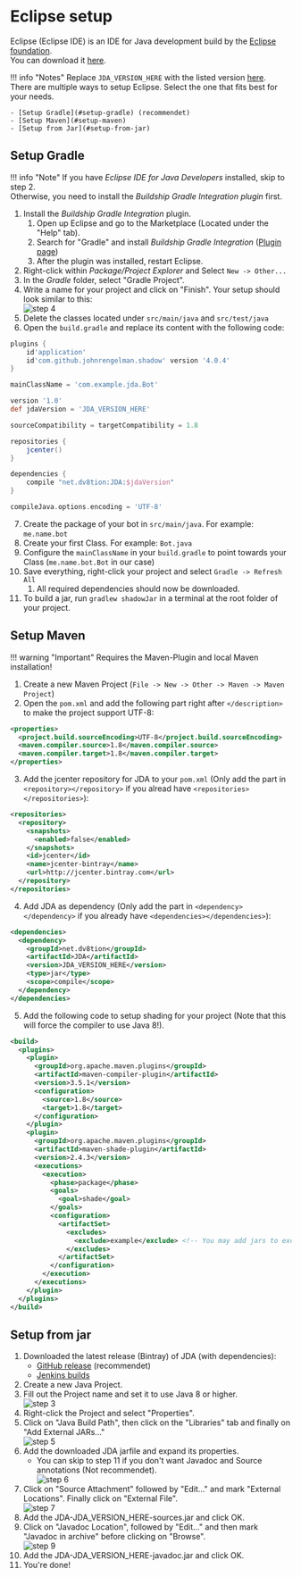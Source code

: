[Eclipse foundation]: https://www.eclipse.org/
[Download]: https://www.eclipse.org/downloads/
[gradle-plugin]: https://marketplace.eclipse.org/content/buildship-gradle-integration
[GitHub release]: https://github.com/DV8FromTheWorld/JDA/releases/
[Jenkins builds]: https://ci.dv8tion.net/job/JDA/

# Eclipse setup
Eclipse (Eclipse IDE) is an IDE for Java development build by the [Eclipse foundation].  
You can download it [here][download].

!!! info "Notes"
    Replace `JDA_VERSION_HERE` with the listed version [here](../index.md).  
	There are multiple ways to setup Eclipse. Select the one that fits best for your needs.
	
	- [Setup Gradle](#setup-gradle) (recommendet)  
	- [Setup Maven](#setup-maven)  
	- [Setup from Jar](#setup-from-jar)

## Setup Gradle

!!! info "Note"
    If you have *Eclipse IDE for Java Developers* installed, skip to step 2.  
	Otherwise, you need to install the *Buildship Gradle Integration plugin* first.

1. Install the *Buildship Gradle Integration* plugin.
    1. Open up Eclipse and go to the Marketplace (Located under the "Help" tab).
	2. Search for "Gradle" and install *Buildship Gradle Integration* ([Plugin page][gradle-plugin])
	3. After the plugin was installed, restart Eclipse.
2. Right-click within *Package/Project Explorer* and Select `New -> Other...`
3. In the *Gradle* folder, select "Gradle Project".
4. Write a name for your project and click on "Finish". Your setup should look similar to this:  
![step 4](/assets/img/eclipse/gradle_step_4.png)
5. Delete the classes located under `src/main/java` and `src/test/java`
6. Open the `build.gradle` and replace its content with the following code:  
```gradle
plugins {
    id'application'
    id'com.github.johnrengelman.shadow' version '4.0.4'
}

mainClassName = 'com.example.jda.Bot'

version '1.0'
def jdaVersion = 'JDA_VERSION_HERE'

sourceCompatibility = targetCompatibility = 1.8

repositories {
    jcenter()
}

dependencies {
    compile "net.dv8tion:JDA:$jdaVersion"
}

compileJava.options.encoding = 'UTF-8'
```
7. Create the package of your bot in `src/main/java`. For example: `me.name.bot`
8. Create your first Class. For example: `Bot.java`
9. Configure the `mainClassName` in your `build.gradle` to point towards your Class (`me.name.bot.Bot` in our case)
10. Save everything, right-click your project and select `Gradle -> Refresh All`
    1. All required dependencies should now be downloaded.
11. To build a jar, run `gradlew shadowJar` in a terminal at the root folder of your project.

## Setup Maven

!!! warning "Important"
    Requires the Maven-Plugin and local Maven installation!

1. Create a new Maven Project (`File -> New -> Other -> Maven -> Maven Project`)
2. Open the `pom.xml` and add the following part right after `</description>` to make the project support UTF-8:  
```xml
<properties>
  <project.build.sourceEncoding>UTF-8</project.build.sourceEncoding>
  <maven.compiler.source>1.8</maven.compiler.source>
  <maven.compiler.target>1.8</maven.compiler.target>
</properties>
```
3. Add the jcenter repository for JDA to your `pom.xml` (Only add the part in `<repository></repository>` if you alread have `<repositories></repositories>`):  
```xml
<repositories>
  <repository>
    <snapshots>
      <enabled>false</enabled>
    </snapshots>
    <id>jcenter</id>
    <name>jcenter-bintray</name>
    <url>http://jcenter.bintray.com</url>
  </repository>
</repositories>
```
4. Add JDA as dependency (Only add the part in `<dependency></dependency>` if you already have `<dependencies></dependencies>`):  
```xml
<dependencies>
  <dependency>
    <groupId>net.dv8tion</groupId>
    <artifactId>JDA</artifactId>
    <version>JDA_VERSION_HERE</version>
    <type>jar</type>
    <scope>compile</scope>
  </dependency>
</dependencies>
```
5. Add the following code to setup shading for your project (Note that this will force the compiler to use Java 8!).  
```xml
<build>
  <plugins>
    <plugin>
      <groupId>org.apache.maven.plugins</groupId>
      <artifactId>maven-compiler-plugin</artifactId>
      <version>3.5.1</version>
      <configuration>
        <source>1.8</source>
        <target>1.8</target>
      </configuration>
    </plugin>
    <plugin>
      <groupId>org.apache.maven.plugins</groupId>
      <artifactId>maven-shade-plugin</artifactId>
      <version>2.4.3</version>
      <executions>
        <execution>
          <phase>package</phase>
          <goals>
            <goal>shade</goal>
          </goals>
          <configuration>
            <artifactSet>
              <excludes>
                <exclude>example</exclude> <!-- You may add jars to exclude from shading -->
              </excludes>
            </artifactSet>
          </configuration>
        </execution>
      </executions>
    </plugin>
  </plugins>
</build>
```

## Setup from jar
1. Downloaded the latest release (Bintray) of JDA (with dependencies):
    - [GitHub release] (recommendet)
	- [Jenkins builds]
2. Create a new Java Project.
3. Fill out the Project name and set it to use Java 8 or higher.  
![step 3](/assets/img/eclipse/jar_step_3.png)
4. Right-click the Project and select "Properties".
5. Click on "Java Build Path", then click on the "Libraries" tab and finally on "Add External JARs..."  
![step 5](/assets/img/eclipse/jar_step_5.png)
6. Add the downloaded JDA jarfile and expand its properties.
    - You can skip to step 11 if you don't want Javadoc and Source annotations (Not recommendet).  
![step 6](/assets/img/eclipse/jar_step_6.png)
7. Click on "Source Attachment" followed by "Edit..." and mark "External Locations". Finally click on "External File".  
![step 7](/assets/img/eclipse/jar_step_7.png)
8. Add the JDA-JDA_VERSION_HERE-sources.jar and click OK.
9. Click on "Javadoc Location", followed by "Edit..." and then mark "Javadoc in archive" before clicking on "Browse".  
![step 9](/assets/img/eclipse/jar_step_9.png)
10. Add the JDA-JDA_VERSION_HERE-javadoc.jar and click OK.
11. You're done!